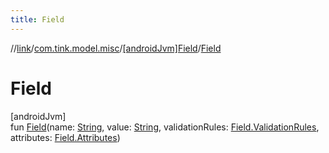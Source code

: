 ```yaml
---
title: Field
---
```

//[link](../../../index.html)/[com.tink.model.misc](../index.html)/[[androidJvm]Field](index.html)/[Field](-field.html)



# Field



[androidJvm]\
fun [Field](-field.html)(name: [String](https://kotlinlang.org/api/latest/jvm/stdlib/kotlin/-string/index.html), value: [String](https://kotlinlang.org/api/latest/jvm/stdlib/kotlin/-string/index.html), validationRules: [Field.ValidationRules](-validation-rules/index.html), attributes: [Field.Attributes](-attributes/index.html))




